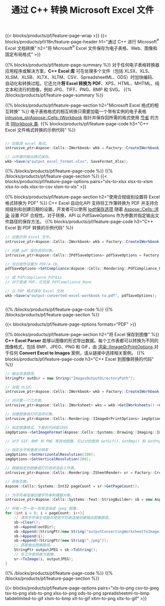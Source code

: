 ﻿---
title: 通过 C++ 转换 Microsoft Excel 文件 
url: /zh/cpp/conversion/
description: 只需几行 C++ 代码，即可将 Excel XLS、XLSX、ODS、CSV 转换为 PDF、XPS、HTML、JPEG 和其他格式。
---
{{< blocks/products/pf/feature-page-wrap >}}
{{< blocks/products/pf/i18n/feature-page-header h1="通过 C++ 进行 Microsoft<sup>&reg;</sup> Excel 文档转换" h2="将 Microsoft<sup>&reg;</sup> Excel 文件保存为电子表格、Web、图像和固定布局格式" >}}

{{% blocks/products/pf/feature-page-summary %}}
对于任何电子表格转换器应用程序或解决方案，**C++ Excel 库** 可在处理多个文件（包括 XLSX、XLS、XLSM、XLSB、XLTX、XLTM、CSV、SpreadsheetML、ODS）时加快编码、自动化和转换过程。它还允许**将 Excel 转换为 PDF**、XPS、HTML、MHTML、纯文本和流行的图像，例如 JPG、TIFF、PNG、BMP 和 SVG。
{{% /blocks/products/pf/feature-page-summary %}}

{{% blocks/products/pf/feature-page-section h2="Microsoft Excel 格式的相互转换" %}}
电子表格格式的相互转换只需要加载一个带有实例的电子表格 [ intrusive_ptr<Aspose::Cells::IWorkbook>](https://apireference.aspose.com/cells/cpp/class/aspose.cells.i_workbook) 指针并保存回所需的格式使用 [节省](https://apireference.aspose.com/cells/cpp/class/aspose.cells.i_workbook#a9460f52a2dec8f4bf623a4905167d997) 的方法 [IWorkbook 类](https://apireference.aspose.com/cells/cpp/class/aspose.cells.i_workbook).
{{% blocks/products/pf/feature-page-code h3="C++ Excel 文件格式转换的示例代码" %}}

```cs

// 加载源 excel 格式。
intrusive_ptr<Aspose::Cells::IWorkbook> wkb = Factory::CreateIWorkbook(u"src_excel_file.xls");

// 以所需的输出格式保存。
wkb->Save(u"output_excel_format.xlsx", SaveFormat_Xlsx);


```
{{% /blocks/products/pf/feature-page-code %}}
{{% /blocks/products/pf/feature-page-section %}}
{{< blocks/products/pf/feature-page-options pairs="xls-to-xlsx xlsx-to-xlsm xlsx-to-ods xlsx-to-csv xlsm-to-xls" >}}


{{% blocks/products/pf/feature-page-section h2="使用合规级别设置将 Excel 格式转换为 PDF" %}}
C++ Excel 自动化API 支持将工作簿转换为 PDF 并支持合规级别和创建日期的设置。开发者可以使用 [Ipdf保存选项](https://apireference.aspose.com/cells/cpp/class/aspose.cells.i_pdf_save_options) 随着 [Aspose::Cells::渲染](https://apireference.aspose.com/cells/cpp/namespace/aspose.cells.rendering) 设置 PDF 合规性。对于转换，API 以 PdfSaveOptions 作为参数并指定输出文件路径的保存方法。 
{{% blocks/products/pf/feature-page-code h3="C++ Excel 到 PDF 转换的示例代码" %}}

```cs
// 加载示例 Excel 文件。
intrusive_ptr<Aspose::Cells::IWorkbook> wkb = Factory::CreateIWorkbook(u"sample-convert-excel-to.pdf");

// 创建 pdf 保存选项对象。
intrusive_ptr<Aspose::Cells::IPdfSaveOptions> pdfSaveOptions = Factory::CreateIPdfSaveOptions();

// 将合规性设置为 PDF/A-1b。
pdfSaveOptions->SetCompliance(Aspose::Cells::Rendering::PdfCompliance_PdfA1b);

// 或 PdfCompliance_PdfA1a 
// 对于普通 PDF，它将是 PdfCompliance_None

// 以 PDF 格式保存 Excel 文档
wkb->Save(u"output-converted-excel-workbook-to.pdf", pdfSaveOptions);



```
{{% /blocks/products/pf/feature-page-code %}}
{{% /blocks/products/pf/feature-page-section %}}

{{< blocks/products/pf/feature-page-options formats="PDF" >}}

{{% blocks/products/pf/feature-page-section h2="将 Excel 保存到图像" %}}
**C++ Excel Parser** 能够以图像的形式导出数据。每个工作表都可以转换为不同的图像格式，包括 BMP、JPEG、PNG 和 GIF，由 [渲染::IImageOrPrintOptions](https://apireference.aspose.com/cells/cpp/class/aspose.cells.rendering.i_image_or_print_options).对于任何 **Convert Excel to Images** 案例，请从链接中选择相关案例。
{{% blocks/products/pf/feature-page-code h3="C++ Excel 到图像转换的代码" %}}

```cs
// 输出目录路径。
StringPtr outDir = new String("ImagesOutputDirectoryPath");

// 加载 XLSX。
intrusive_ptr<Aspose::Cells::IWorkbook> wkb = Factory::CreateIWorkbook(u"source-excel-file.xlsx");

// 访问第一个工作表。
intrusive_ptr<Aspose::Cells::IWorksheet> wks = wkb->GetIWorksheets()->GetObjectByIndex(0);

// 创建图像或打印选项对象。
intrusive_ptr<Aspose::Cells::Rendering::IImageOrPrintOptions> imgOptions = Factory::CreateIImageOrPrintOptions();

// 指定图像格式。下面的代码是JPEG
imgOptions->SetImageFormat(Aspose::Cells::Systems::Drawing::Imaging::ImageFormat::GetJpeg());

// 对于 GIF、BMP 和 PNG 等其他图像，可以分别使用 GetGif()、GetBmp() 和 GetPng() 

// 指定水平和垂直分辨率
imgOptions->SetHorizontalResolution(200);
imgOptions->SetVerticalResolution(200);

// 根据指定的图像或打印选项渲染工作表。
intrusive_ptr<Aspose::Cells::Rendering::ISheetRender> sr = Factory::CreateISheetRender(wks, imgOptions);

// 获取页数。
Aspose::Cells::Systems::Int32 pageCount = sr->GetPageCount();

// 为字符串连接创建字符串构建器对象。
intrusive_ptr<Aspose::Cells::Systems::Text::StringBuilder> sb = new Aspose::Cells::Systems::Text::StringBuilder();

// 将每一页一张一张地渲染成 jpeg 图像。
for (int i = 0; i < pageCount; i++){
	// 清除字符串生成器并使用字符串连接创建输出图像路径。
	sb->Clear();
	sb->Append(outDir);
	sb->Append((StringPtr)new String("outputConvertingWorksheetToImageJPEG_"));
	sb->Append(i);
	sb->Append((StringPtr)new String(".jpeg"));
	// 获取输出图像路径。
	StringPtr outputJPEG = sb->ToString();
	// 将工作表转换为图像。
	sr->ToImage(i, outputJPEG);
}

```
{{% /blocks/products/pf/feature-page-code %}}
{{% /blocks/products/pf/feature-page-section %}}

{{< blocks/products/pf/feature-page-options pairs="xls-to-png csv-to-jpeg tsv-to-png xlsb-to-png xlsx-to-png ods-to-png spreadsheetml-to-bmp tabdelimited-to-gif xlsm-to-bmp xlt-to-gif xltm-to-png xltx-to-gif" >}}